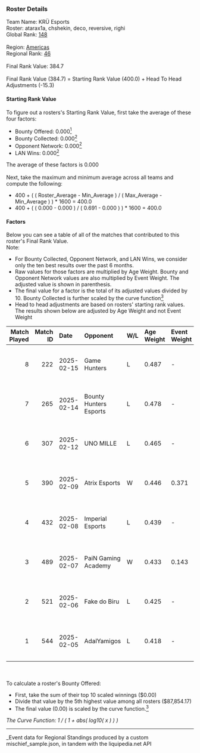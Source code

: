 ### Roster Details<br />
Team Name: KRÜ Esports<br />
Roster: atarax1a, chshekin, deco, reversive, righi<br />
Global Rank: [148](../../standings_global_2025_06_02.md)<br />
<br />
Region: [Americas]( ../../standings_americas_2025_06_02.md)<br />
Regional Rank: [46]( ../../standings_americas_2025_06_02.md)<br />
<br />
Final Rank Value:  384.7<br />
<br />
Final Rank Value (384.7) = Starting Rank Value (400.0) + Head To Head Adjustments (-15.3)<br />

#### Starting Rank Value<br />
To figure out a rosters's Starting Rank Value, first take the average of these four factors:<br />
- Bounty Offered: 0.000[<sup>1</sup>](#table2)
- Bounty Collected: 0.000[<sup>2</sup>](#table1)
- Opponent Network: 0.000[<sup>2</sup>](#table1)
- LAN Wins: 0.000[<sup>2</sup>](#table1)

The average of these factors is 0.000<br />
<br />
Next, take the maximum and minimum average across all teams and compute the following:<br />
- 400 + ( ( Roster_Average - Min_Average ) / ( Max_Average - Min_Average ) ) * 1600 = 400.0
- 400 + ( ( 0.000 - 0.000 ) / ( 0.691 - 0.000 ) ) * 1600 = 400.0


#### Factors<br />
Below you can see a table of all of the matches that contributed to this roster's Final Rank Value.<br />
Note:<br />

- For Bounty Collected, Opponent Network, and LAN Wins, we consider only the ten best results over the past 6 months.
- Raw values for those factors are multiplied by Age Weight. Bounty and Opponent Network values are also multiplied by Event Weight. The adjusted value is shown in parenthesis.
- The final value for a factor is the total of its adjusted values divided by 10. Bounty Collected is further scaled by the curve function[<sup>3</sup>](#curveFunction)
- Head to head adjustments are based on rosters' starting rank values. The results shown below are adjusted by Age Weight and not Event Weight
<span id="table1"></span><br />


| Match Played | Match ID | Date       | Opponent               | W/L | Age Weight | Event Weight | Bounty Collected | Opponent Network | LAN Wins  | H2H Adj. | Roster                                     |
| -: | -: | :- | :- | :- | :- | :- | :- | :- | :- | -: | :- |
|            8 |      222 | 2025-02-15 | Game Hunters           | L   | 0.487      | -            | -                | -                | -         |    -5.84 | atarax1a, chshekin, deco, reversive, righi |
|            7 |      265 | 2025-02-14 | Bounty Hunters Esports | L   | 0.478      | -            | -                | -                | -         |    -4.63 | atarax1a, chshekin, deco, reversive, righi |
|            6 |      307 | 2025-02-12 | UNO MILLE              | L   | 0.465      | -            | -                | -                | -         |    -6.93 | atarax1a, chshekin, deco, reversive, righi |
|            5 |      390 | 2025-02-09 | Atrix Esports          | W   | 0.446      | 0.371        | 0.000 (0.000)    | 0.000 (0.000)    | 0 (0.000) |     7.06 | atarax1a, chshekin, deco, reversive, righi |
|            4 |      432 | 2025-02-08 | Imperial Esports       | L   | 0.439      | -            | -                | -                | -         |    -0.91 | atarax1a, chshekin, deco, reversive, righi |
|            3 |      489 | 2025-02-07 | PaiN Gaming Academy    | W   | 0.433      | 0.143        | 0.000 (0.000)    | 0.000 (0.000)    | 0 (0.000) |     6.97 | atarax1a, chshekin, deco, reversive, righi |
|            2 |      521 | 2025-02-06 | Fake do Biru           | L   | 0.425      | -            | -                | -                | -         |    -4.53 | atarax1a, chshekin, deco, reversive, righi |
|            1 |      544 | 2025-02-05 | AdalYamigos            | L   | 0.418      | -            | -                | -                | -         |    -6.48 | atarax1a, chshekin, deco, reversive, righi |

<br />
<span id="table2"></span><br />
To calculate a roster's Bounty Offered:<br />

- First, take the sum of their top 10 scaled winnings ($0.00)
- Divide that value by the 5th highest value among all rosters ($87,854.17)
- The final value (0.00) is scaled by the curve function.[<sup>3</sup>](#curveFunction)

<span id="curveFunction"></span>_The Curve Function: 1 / ( 1 + abs( log10( x ) ) )_<br />

---
_Event data for Regional Standings produced by a custom mischief_sample.json, in tandem with the liquipedia.net API<br />
